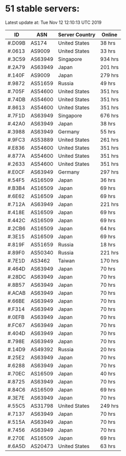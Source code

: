 # 51 stable servers:

Latest update at: Tue Nov 12 12:10:13 UTC 2019

| ID | ASN | Server Country | Online |
| -- | --- | -------------- | ------ |
| #.D09B | AS174 | United States | 38 hrs |
| #.0613 | AS9009 | United States | 33 hrs |
| #.3C59 | AS63949 | Singapore | 934 hrs |
| #.2A79 | AS63949 | Japan | 201 hrs |
| #.140F | AS9009 | Japan | 279 hrs |
| #.9872 | AS51659 | Russia | 49 hrs |
| #.705F | AS54600 | United States | 351 hrs |
| #.74DB | AS54600 | United States | 351 hrs |
| #.8613 | AS54600 | United States | 351 hrs |
| #.7F1D | AS63949 | Singapore | 676 hrs |
| #.42A0 | AS63949 | Japan | 38 hrs |
| #.3988 | AS63949 | Germany | 55 hrs |
| #.9FC3 | AS53889 | United States | 261 hrs |
| #.E836 | AS54600 | United States | 351 hrs |
| #.877A | AS54600 | United States | 351 hrs |
| #.2633 | AS54600 | United States | 351 hrs |
| #.E0CF | AS63949 | Germany | 297 hrs |
| #.54F5 | AS16509 | Japan | 36 hrs |
| #.B3B4 | AS16509 | Japan | 69 hrs |
| #.6E62 | AS16509 | Japan | 69 hrs |
| #.712A | AS63949 | Japan | 221 hrs |
| #.418E | AS16509 | Japan | 69 hrs |
| #.442C | AS16509 | Japan | 69 hrs |
| #.2CB6 | AS16509 | Japan | 64 hrs |
| #.3E15 | AS16509 | Japan | 69 hrs |
| #.819F | AS51659 | Russia | 18 hrs |
| #.89F0 | AS50340 | Russia | 221 hrs |
| #.7E1D | AS3462 | Taiwan | 170 hrs |
| #.464D | AS63949 | Japan | 70 hrs |
| #.28DC | AS63949 | Japan | 70 hrs |
| #.8B57 | AS63949 | Japan | 70 hrs |
| #.ACAB | AS63949 | Japan | 70 hrs |
| #.66BE | AS63949 | Japan | 70 hrs |
| #.F314 | AS63949 | Japan | 70 hrs |
| #.0EFB | AS63949 | Japan | 70 hrs |
| #.FC67 | AS63949 | Japan | 70 hrs |
| #.404D | AS63949 | Japan | 70 hrs |
| #.798E | AS63949 | Japan | 70 hrs |
| #.14D9 | AS49392 | Russia | 20 hrs |
| #.25E2 | AS63949 | Japan | 70 hrs |
| #.6288 | AS63949 | Japan | 70 hrs |
| #.70EC | AS16509 | Japan | 40 hrs |
| #.8725 | AS63949 | Japan | 70 hrs |
| #.84C6 | AS16509 | Japan | 69 hrs |
| #.3E7E | AS63949 | Japan | 70 hrs |
| #.55C5 | AS31798 | United States | 249 hrs |
| #.7137 | AS63949 | Japan | 70 hrs |
| #.515A | AS63949 | Japan | 70 hrs |
| #.7456 | AS63949 | Japan | 70 hrs |
| #.270E | AS16509 | Japan | 69 hrs |
| #.6A5D | AS20473 | United States | 63 hrs |

